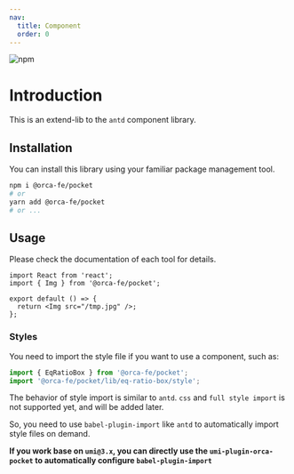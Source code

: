 ```yaml
---
nav:
  title: Component
  order: 0
---
```


![npm](https://img.shields.io/npm/v/@orca-fe/pocket.svg)

# Introduction

This is an extend-lib to the `antd` component library.

## Installation

You can install this library using your familiar package management tool.

```bash
npm i @orca-fe/pocket
# or
yarn add @orca-fe/pocket
# or ...
```

## Usage

Please check the documentation of each tool for details.

```tsx | pure
import React from 'react';
import { Img } from '@orca-fe/pocket';

export default () => {
  return <Img src="/tmp.jpg" />;
};
```

### Styles

You need to import the style file if you want to use a component, such as:

```ts | pure
import { EqRatioBox } from '@orca-fe/pocket';
import '@orca-fe/pocket/lib/eq-ratio-box/style';
```

The behavior of style import is similar to `antd`. `css` and `full style import` is not supported yet, and will be added later.

So, you need to use `babel-plugin-import` like `antd` to automatically import style files on demand.

**If you work base on `umi@3.x`, you can directly use the `umi-plugin-orca-pocket` to automatically configure `babel-plugin-import`**
